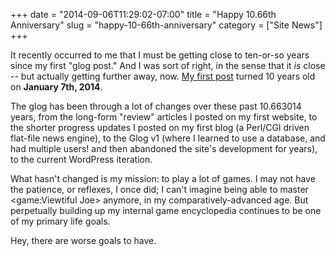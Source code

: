 +++
date = "2014-09-06T11:29:02-07:00"
title = "Happy 10.66th Anniversary"
slug = "happy-10-66th-anniversary"
category = ["Site News"]
+++

It recently occurred to me that I must be getting close to ten-or-so years since my first "glog post."  And I was sort of right, in the sense that it <i>is</i> close -- but actually getting further away, now.  [My first post](%site.BaseURL%2004/01/07/mario-kart-double-dash-2/) turned 10 years old on <b>January 7th, 2014</b>.

The glog has been through a lot of changes over these past 10.663014 years, from the long-form "review" articles I posted on my first website, to the shorter progress updates I posted on my first blog (a Perl/CGI driven flat-file news engine), to the Glog v1 (where I learned to use a database, and had multiple users! and then abandoned the site's development for years), to the current WordPress iteration.

What hasn't changed is my mission: to play a lot of games.  I may not have the patience, or reflexes, I once did; I can't imagine being able to master <game:Viewtiful Joe> anymore, in my comparatively-advanced age.  But perpetually building up my internal game encyclopedia continues to be one of my primary life goals.

Hey, there are worse goals to have.
